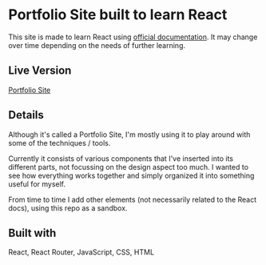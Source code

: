 # Portfolio Site built to learn React

This site is made to learn React using [official documentation](https://beta.reactjs.org/). It may change over time depending on the needs of further learning.

## Live Version

[Portfolio Site](https://portfolio-site-dimterion.vercel.app/)

## Details

Although it's called a Portfolio Site, I'm mostly using it to play around with some of the techniques / tools.

Currently it consists of various components that I've inserted into its different parts, not focussing on the design aspect too much. I wanted to see how everything works together and simply organized it into something useful for myself.

From time to time I add other elements (not necessarily related to the React docs), using this repo as a sandbox.

## Built with

React, React Router, JavaScript, CSS, HTML
